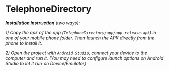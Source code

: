 # TelephoneDirectory

<i><b>Installation instruction</b> (two ways):</i>

<i>1) Copy the apk of the app (`TelephoneDirectory/app/app-release.apk`) in one of your mobile phone folder. Than launch the APK directly from the phone to install it.</i>

<i>2) Open the project with <a href="http://developer.android.com/sdk/index.html">`Android Studio`</a>, connect your device to the computer and run it. (You may need to configure launch options on Android Studio to let it run on Device/Emulator)</i>





